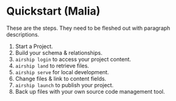 # Quickstart (Malia)

These are the steps. They need to be fleshed out with paragraph descriptions. 

1. Start a Project.
2. Build your schema & relationships.
3. `airship login` to access your project content.
4. `airship land` to retrieve files.
5. `airship serve` for local development.
6. Change files & link to content fields.
7. `airship launch` to publish your project.
8. Back up files with your own source code management tool.

